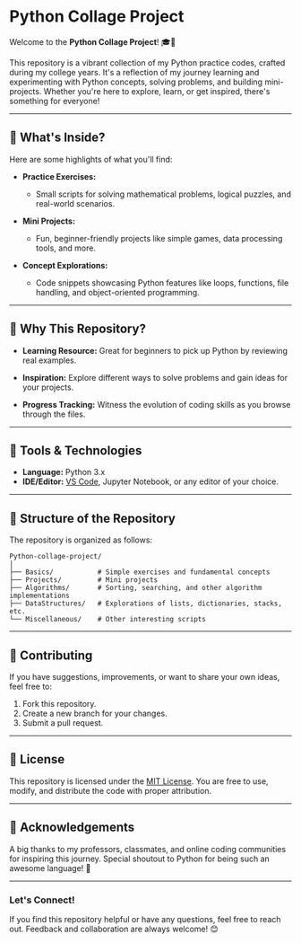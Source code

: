# Python Collage Project

Welcome to the **Python Collage Project**! 🎓🐍

This repository is a vibrant collection of my Python practice codes, crafted during my college years. It's a reflection of my journey learning and experimenting with Python concepts, solving problems, and building mini-projects. Whether you're here to explore, learn, or get inspired, there's something for everyone!

---

## 🌟 What's Inside?

Here are some highlights of what you'll find:

- **Practice Exercises:**
  - Small scripts for solving mathematical problems, logical puzzles, and real-world scenarios.

- **Mini Projects:**
  - Fun, beginner-friendly projects like simple games, data processing tools, and more.

- **Concept Explorations:**
  - Code snippets showcasing Python features like loops, functions, file handling, and object-oriented programming.

---

## 🚀 Why This Repository?

- **Learning Resource:**
  Great for beginners to pick up Python by reviewing real examples.

- **Inspiration:**
  Explore different ways to solve problems and gain ideas for your projects.

- **Progress Tracking:**
  Witness the evolution of coding skills as you browse through the files.

---

## 🔧 Tools & Technologies

- **Language:** Python 3.x
- **IDE/Editor:** [VS Code](https://code.visualstudio.com/), Jupyter Notebook, or any editor of your choice.

---

## 📂 Structure of the Repository

The repository is organized as follows:

```
Python-collage-project/
│
├── Basics/           # Simple exercises and fundamental concepts
├── Projects/         # Mini projects
├── Algorithms/       # Sorting, searching, and other algorithm implementations
├── DataStructures/   # Explorations of lists, dictionaries, stacks, etc.
└── Miscellaneous/    # Other interesting scripts
```

---

## 🤝 Contributing

If you have suggestions, improvements, or want to share your own ideas, feel free to:

1. Fork this repository.
2. Create a new branch for your changes.
3. Submit a pull request.

---

## 📜 License

This repository is licensed under the [MIT License](LICENSE). You are free to use, modify, and distribute the code with proper attribution.

---

## 🙌 Acknowledgements

A big thanks to my professors, classmates, and online coding communities for inspiring this journey. Special shoutout to Python for being such an awesome language! 🚀

---

### Let's Connect!

If you find this repository helpful or have any questions, feel free to reach out. Feedback and collaboration are always welcome! 😊
